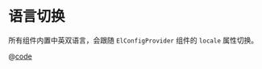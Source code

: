 # 语言切换

所有组件内置中英双语言，会跟随 `ElConfigProvider` 组件的 `locale` 属性切换。


<ClientOnly><language/></ClientOnly>

@[code](@example/language.vue)
